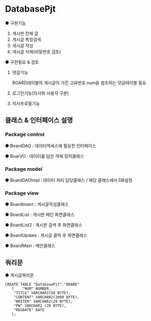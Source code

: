 # DatabasePjt
● 구현기능
  1. 게시판 전체 글
  2. 게시글 특정검색
  3. 게시글 작성
  4. 게시글 삭제(비밀번호 검토)
     
● 구현필요 & 검토
  1. 댓글기능
     
     BOARD테이블의 게시글이 가진 고유번호 num을 참조하는 댓글테이블 필요
  3. 로그인기능(의사와 사용자 구분)
  4. 의사프로필기능


## 클래스 & 인터페이스 설명
### Package control
● BoardDAO : 데이터액세스에 필요한 인터페이스

● BoarVO : 데이터를 담은 객체 정의클래스
### Package model
● BoardDAOImpl : 데이터 처리 담당클래스 / 해당 클래스에서 DB설정
### Package view
● BoardInsert : 게시글작성클래스

● BoardList : 게시판 메인 화면클래스

● BoardList2 : 게시판 검색 후 화면클래스

● BoardUpdate : 게시글 클릭 후 화면클래스

● BoardMain : 메인클래스

## 쿼리문
● 게시글쿼리문
```
CREATE TABLE "DatabasePjt"."BOARD" 
   (	"NUM" NUMBER, 
	"TITLE" VARCHAR2(50 BYTE), 
	"CONTENT" VARCHAR2(2000 BYTE), 
	"WRITER" VARCHAR2(20 BYTE), 
    "PW" VARCHAR2 (20 BYTE),
	"REGDATE" DATE
   );


```
